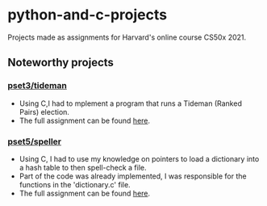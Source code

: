 # python-and-c-projects
Projects made as assignments for Harvard's online course CS50x 2021.


## Noteworthy projects

### [pset3/tideman](https://github.com/LucasNeroneRillo/python-and-c-projects/tree/main/pset3/tideman/)
* Using C,I had to mplement a program that runs a Tideman (Ranked Pairs) election.
* The full assignment can be found [here](https://cs50.harvard.edu/x/2021/psets/3/tideman/).


### [pset5/speller](https://github.com/LucasNeroneRillo/python-and-c-projects/tree/main/pset5/speller/)
* Using C, I had to use my knowledge on pointers to load a dictionary into a hash table to then spell-check a file.
* Part of the code was already implemented, I was responsible for the functions in the 'dictionary.c' file.
* The full assignment can be found [here](https://cs50.harvard.edu/x/2021/psets/5/speller/).
